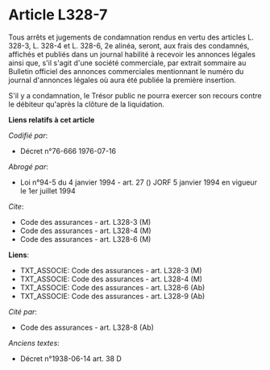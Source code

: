 # Article L328-7

Tous arrêts et jugements de condamnation rendus en vertu des articles L. 328-3, L. 328-4 et L. 328-6, 2e alinéa, seront, aux
frais des condamnés, affichés et publiés dans un journal habilité à recevoir les annonces légales ainsi que, s'il s'agit
d'une société commerciale, par extrait sommaire au Bulletin officiel des annonces commerciales mentionnant le numéro du
journal d'annonces légales où aura été publiée la première insertion.

S'il y a condamnation, le Trésor public ne pourra exercer son recours contre le débiteur qu'après la clôture de la
liquidation.

**Liens relatifs à cet article**

_Codifié par_:

  - Décret n°76-666 1976-07-16

_Abrogé par_:

  - Loi n°94-5 du 4 janvier 1994 - art. 27 () JORF 5 janvier 1994 en vigueur le 1er juillet 1994

_Cite_:

  - Code des assurances - art. L328-3 (M)
  - Code des assurances - art. L328-4 (M)
  - Code des assurances - art. L328-6 (M)

**Liens**:

  - TXT_ASSOCIE: Code des assurances - art. L328-3 (M)
  - TXT_ASSOCIE: Code des assurances - art. L328-4 (M)
  - TXT_ASSOCIE: Code des assurances - art. L328-6 (Ab)
  - TXT_ASSOCIE: Code des assurances - art. L328-9 (Ab)

_Cité par_:

  - Code des assurances - art. L328-8 (Ab)

_Anciens textes_:

  - Décret n°1938-06-14 art. 38 D

